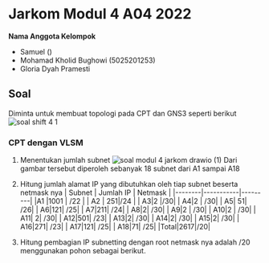 # Jarkom Modul 4 A04 2022

**Nama Anggota Kelompok**

- Samuel ()
- Mohamad Kholid Bughowi (5025201253)
- Gloria Dyah Pramesti

## Soal

Diminta untuk membuat topologi pada CPT dan GNS3 seperti berikut
![soal shift 4 1](https://user-images.githubusercontent.com/49820990/203488778-e0acac24-3222-4ccd-9570-4cc50669c243.png)

### CPT dengan VLSM

1. Menentukan jumlah subnet
   ![soal modul 4 jarkom drawio (1)](https://user-images.githubusercontent.com/49820990/203488956-0488364a-fbb8-4bbb-b873-bac996f28311.png)
   Dari gambar tersebut diperoleh sebanyak 18 subnet dari A1 sampai A18

2. Hitung jumlah alamat IP yang dibutuhkan oleh tiap subnet beserta netmask nya
   | Subnet | Jumlah IP | Netmask |
   |--------|-----------|---------|
   |A1 |1001 | /22 |
   | A2 | 251|/24 |
   | A3|2 |/30|
   | A4|2 | /30|
   | A5| 51| /26|
   | A6|121| /25|
   | A7|211| /24|
   | A8|2| /30|
   | A9|2 | /30|
   | A10|2 | /30|
   | A11| 2| /30|
   | A12|501| /23|
   | A13|2| /30|
   | A14|2| /30|
   | A15|2| /30|
   | A16|271| /23|
   | A17|121| /25|
   | A18|71| /25|
   |Total|2617|/20|

3. Hitung pembagian IP subnetting dengan root netmask nya adalah /20 menggunakan pohon sebagai berikut.
